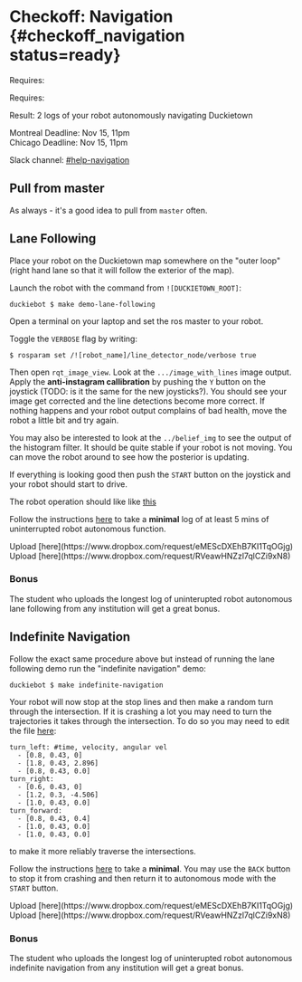 # Checkoff: Navigation {#checkoff_navigation status=ready}

<div class='requirements' markdown='1'>

Requires: [](#checkoff_calibration)

Requires: [](#checkoff_take_a_log)

Result: 2 logs of your robot autonomously navigating Duckietown

</div>

<div class="only-montreal" markdown="1">
Montreal Deadline: Nov 15, 11pm
</div>

<div class="only-chicago" markdown="1">
Chicago Deadline: Nov 15, 11pm
</div>

Slack channel: [#help-navigation](https://duckietown.slack.com/messages/C7YMAHB55/)


## Pull from master

As always - it's a good idea to pull from `master` often.

## Lane Following

Place your robot on the Duckietown map somewhere on the "outer loop" (right hand lane so that it will follow the exterior of the map).

Launch the robot with the command from `![DUCKIETOWN_ROOT]`:

    duckiebot $ make demo-lane-following

Open a terminal on your laptop and set the ros master to your robot.

Toggle the `VERBOSE` flag by writing:

    $ rosparam set /![robot_name]/line_detector_node/verbose true

Then open `rqt_image_view`. Look at the `.../image_with_lines` image output. Apply the **anti-instagram callibration** by pushing the `Y` button on the joystick (TODO: is it the same for the new joysticks?). You should see your image get corrected and the line detections become more correct. If nothing happens and your robot output complains of bad health, move the robot a little bit and try again.

You may also be interested to look at the `../belief_img` to see the output of the histogram filter. It should be quite stable if your robot is not moving. You can move the robot around to see how the posterior is updating.

If everything is looking good then push the `START` button on the joystick and your robot should start to drive.

The robot operation should like like [this](https://photos.app.goo.gl/AirDLHRXUiImuX7x1)

Follow the instructions [here](#record-log) to take a **minimal** log of at least 5 mins of uninterrupted robot autonomous function.


<div class="only-montreal" markdown="1">
Upload [here](https://www.dropbox.com/request/eMEScDXEhB7KI1TqOGjg)
</div>

<div class="only-chicago" markdown="1">
Upload [here](https://www.dropbox.com/request/RVeawHNZzl7qlCZi9xN8)
</div>

### Bonus

The student who uploads the longest log of uninterupted robot autonomous lane following from any institution will get a great bonus.

## Indefinite Navigation

Follow the exact same procedure above but instead of running the lane following demo run the "indefinite navigation" demo:

    duckiebot $ make indefinite-navigation

Your robot will now stop at the stop lines and then make a random turn through the intersection. If it is crashing a lot you may need to turn the trajectories it takes through the intersection. To do so you may need to edit the file [here](https://github.com/duckietown/Software/blob/master/catkin_ws/src/00-infrastructure/duckietown/config/baseline/intersection_control/open_loop_intersection_node/default.yaml):

```
turn_left: #time, velocity, angular vel
  - [0.8, 0.43, 0]
  - [1.8, 0.43, 2.896]
  - [0.8, 0.43, 0.0]
turn_right:
  - [0.6, 0.43, 0]
  - [1.2, 0.3, -4.506]
  - [1.0, 0.43, 0.0]
turn_forward:
  - [0.8, 0.43, 0.4]
  - [1.0, 0.43, 0.0]
  - [1.0, 0.43, 0.0]
```

to make it more reliably traverse the intersections.

Follow the instructions [here](#record-log) to take a **minimal**. You may use the `BACK` button to stop it from crashing and then return it to autonomous mode with the `START` button.

<div class="only-montreal" markdown="1">
Upload [here](https://www.dropbox.com/request/eMEScDXEhB7KI1TqOGjg)
</div>

<div class="only-chicago" markdown="1">
Upload [here](https://www.dropbox.com/request/RVeawHNZzl7qlCZi9xN8)
</div>

### Bonus

The student who uploads the longest log of uninterupted robot autonomous indefinite navigation from any institution will get a great bonus.
